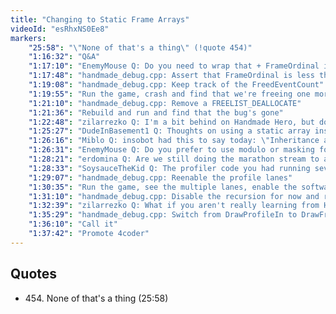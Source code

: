 ```yaml
---
title: "Changing to Static Frame Arrays"
videoId: "esRhxNS0Ee8"
markers:
    "25:58": "\"None of that's a thing\" (!quote 454)"
    "1:16:32": "Q&A"
    "1:17:10": "EnemyMouse Q: Do you need to wrap that + FrameOrdinal in the FreeFrame function?"
    "1:17:48": "handmade_debug.cpp: Assert that FrameOrdinal is less than DEBUG_FRAME_COUNT"
    "1:19:08": "handmade_debug.cpp: Keep track of the FreedEventCount"
    "1:19:55": "Run the game, crash and find that we're freeing one more event than we're storing"
    "1:21:10": "handmade_debug.cpp: Remove a FREELIST_DEALLOCATE"
    "1:21:36": "Rebuild and run and find that the bug's gone"
    "1:22:48": "zilarrezko Q: I'm a bit behind on Handmade Hero, but do you typically bypass (for something like off-stream coding) all the simplified things like rendering a bitmap like how you were doing (DrawBitmap, like on episode 39), and go straight to the renderer? But as well as other things like structured assets and the like?"
    "1:25:27": "DudeInBasement1 Q: Thoughts on using a static array instead of the lists?"
    "1:26:16": "Miblo Q: insobot had this to say today: \"Inheritance and encapsulation two best inventions of mankind\". Discuss"
    "1:26:31": "EnemyMouse Q: Do you prefer to use modulo or masking for circular indexing? Do compilers replace modulos with bitwise-and if the operand is power of 2 -1?"
    "1:28:21": "erdomina Q: Are we still doing the marathon stream to account for the Q&A Monday madness?"
    "1:28:33": "SoysauceTheKid Q: The profiler code you had running several weeks ago, what happened to it? Some of the things you had implemented like the multiple lanes seemed to have disappeared"
    "1:29:07": "handmade_debug.cpp: Reenable the profile lanes"
    "1:30:35": "Run the game, see the multiple lanes, enable the software renderer and crash"
    "1:31:10": "handmade_debug.cpp: Disable the recursion for now and run the game"
    "1:32:39": "zilarrezko Q: What if you aren't really learning from Handmade Hero? Where I've gone through episodes 1-28 about four times and I thought I knew how to do so. I tried to make the simplified win32 layer to get to the independent layer, and I found that I couldn't do it. The documentation was rough and I forgot what things did what. What would you say to people who find that they aren't learning?"
    "1:35:29": "handmade_debug.cpp: Switch from DrawProfileIn to DrawFrameBars and view the profiler"
    "1:36:10": "Call it"
    "1:37:42": "Promote 4coder"
---
```


## Quotes

* 454\. None of that's a thing (25:58)
